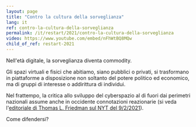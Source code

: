 ```yaml
---
layout: page
title: "Contro la cultura della sorveglianza"
lang: it
ref: contro-la-cultura-della-sorveglianza
permalink: /it/restart/2021/contro-la-cultura-della-sorveglianza
video: https://www.youtube.com/embed/nFhWtBQ8MQw
child_of_ref: restart-2021
---
```


Nell'età digitale, la sorveglianza diventa commodity.

Gli spazi virtuali e fisici che abitiamo, siano pubblici o privati, si trasformano in piattaforme a disposizione non soltanto del potere politico ed economico, ma di gruppi di interesse o addirittura di individui.

Nel frattempo, la critica allo sviluppo del cyberspazio al di fuori dai perimetri nazionali assume anche in occidente connotazioni reazionarie (si veda l'[editoriale di Thomas L. Friedman sul NYT del 9/2/2021](https://www.nytimes.com/2021/02/09/opinion/cyberspace-democracy-europe.html)).

Come difendersi?
